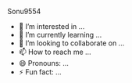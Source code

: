 Sonu9554
- 👀 I’m interested in ...
- 🌱 I’m currently learning ...
- 💞️ I’m looking to collaborate on ...
- 📫 How to reach me ...
- 😄 Pronouns: ...
- ⚡ Fun fact: ...

<!---
Sonu848-png/Sonu848-png is a ✨ special ✨ repository because its `README.md` (this file) appears on your GitHub profile.
You can click the Preview link to take a look at your changes.
--->
